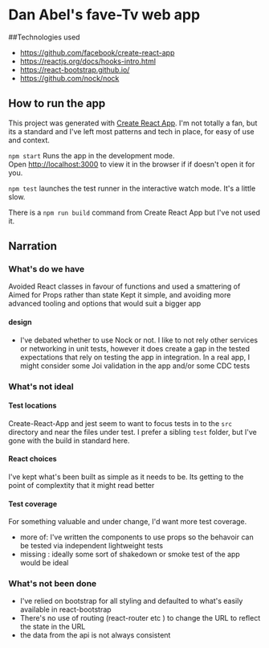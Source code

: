 # Dan Abel's **fave-Tv** web app 

##Technologies used
 - https://github.com/facebook/create-react-app
 - https://reactjs.org/docs/hooks-intro.html
 - https://react-bootstrap.github.io/
 - https://github.com/nock/nock 

## How to run the app

This project was generated with [Create React App](https://github.com/facebook/create-react-app).
I'm not totally a fan, but its a standard and I've left most patterns and tech in place, for easy of use and context. 

 `npm start` Runs the app in the development mode.\
Open [http://localhost:3000](http://localhost:3000) to view it in the browser if if doesn't open it for you.

`npm test` launches the test runner in the interactive watch mode. 
It's a little slow.

There is a `npm run build` command from Create React App but I've not used it.

## Narration 

### What's do we have
Avoided React classes in favour of functions and used a smattering of 
Aimed for Props rather than state
Kept it simple, and avoiding more advanced tooling and options that would suit 
a bigger app

#### design
- I've debated whether to use Nock or not. I like to not rely other services
  or networking in unit tests, however it does create a gap in the tested expectations 
  that rely on testing the app in integration. In a real app, I might consider some 
  Joi validation in the app and/or some CDC tests 

### What's not ideal

#### Test locations
Create-React-App and jest seem to want to focus tests in to the `src` directory and
near the files under test. I prefer a sibling `test` folder, but I've gone with the
build in standard here.

#### React choices
I've kept what's been built as simple as it needs to be. Its getting to the point of complextity that it might read better  

#### Test coverage
For something valuable and under change, I'd want more test coverage.
 - more of: I've written the components to use props so the behavoir can be tested via independent lightweight tests
- missing : ideally some sort of shakedown or smoke test of the app would be ideal 

### What's not been done
 - I've relied on bootstrap for all styling and defaulted to what's easily available in react-bootstrap
 - There's no use of routing (react-router etc ) to change the URL to reflect the state in the URL 
 - the data from the api is not always consistent 
